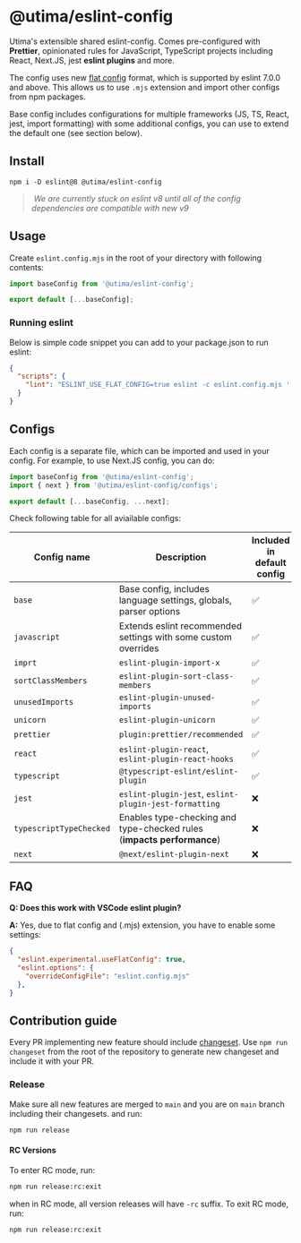 # @utima/eslint-config
Utima's extensible shared eslint-config. Comes pre-configured with **Prettier**, opinionated rules for JavaScript, TypeScript projects including React, Next.JS, jest **eslint plugins** and more.

The config uses new [flat config](https://eslint.org/docs/user-guide/configuring/configuration-files#configuration-file-formats) format, which is supported by eslint 7.0.0 and above. This allows us to use `.mjs` extension and import other configs from npm packages.

Base config includes configurations for multiple frameworks (JS, TS, React, jest, import formatting) with some additional configs, you can use to extend the default one (see section below).

## Install
```
npm i -D eslint@8 @utima/eslint-config
```

> *We are currently stuck on eslint v8 until all of the config dependencies are compatible with new v9*

## Usage
Create `eslint.config.mjs` in the root of your directory with following contents:

```js
import baseConfig from '@utima/eslint-config';

export default [...baseConfig];
```

### Running eslint
Below is simple code snippet you can add to your package.json to run eslint:

```json
{
  "scripts": {
    "lint": "ESLINT_USE_FLAT_CONFIG=true eslint -c eslint.config.mjs './**/*.{js,ts,jsx,tsx,cjs,mjs}'",
  }
}
```

## Configs

Each config is a separate file, which can be imported and used in your config. For example, to use Next.JS config, you can do:

```js
import baseConfig from '@utima/eslint-config';
import { next } from '@utima/eslint-config/configs';

export default [...baseConfig, ...next];
```

Check following table for all aviailable configs:

| Config name             | Description                                                                                           | Included in default config |
|-------------------------|-------------------------------------------------------------------------------------------------------|----------------------------|
| `base`                    | Base config, includes language settings, globals, parser options                                      | ✅                          |
| `javascript`              | Extends eslint recommended settings with some custom overrides                                        | ✅                          |
| `imprt`                   | `eslint-plugin-import-x`                                                                              | ✅                          |
| `sortClassMembers`        | `eslint-plugin-sort-class-members`                                                                    | ✅                          |
| `unusedImports`           | `eslint-plugin-unused-imports`                                                                        | ✅                          |
| `unicorn`                 | `eslint-plugin-unicorn`                                                                               | ✅                          |
| `prettier`                | `plugin:prettier/recommended`                                                                         | ✅                          |
| `react`                   | `eslint-plugin-react`, `eslint-plugin-react-hooks`                                                    | ✅                          |
| `typescript`              | `@typescript-eslint/eslint-plugin`                                                                    | ✅                          |
| `jest`                    | `eslint-plugin-jest`, `eslint-plugin-jest-formatting`                                                 | ❌                          |
| `typescriptTypeChecked`   | Enables type-checking and type-checked rules (**impacts performance**)                                | ❌                          |
| `next`                    | `@next/eslint-plugin-next`                                                                            | ❌                          |

## FAQ

**Q: Does this work with VSCode eslint plugin?**

**A:** Yes, due to flat config and (.mjs) extension, you have to enable some settings:

```json
{
  "eslint.experimental.useFlatConfig": true,
  "eslint.options": {
    "overrideConfigFile": "eslint.config.mjs"
  },
}
```

## Contribution guide

Every PR implementing new feature should include [changeset](https://github.com/changesets/changesets). Use `npm run changeset` from the root of the repository to generate new changeset and include it with your PR.

### Release

Make sure all new features are merged to `main` and you are on `main` branch including their changesets. and run:

```bash
npm run release
```

#### RC Versions

To enter RC mode, run:

```bash
npm run release:rc:exit
```

when in RC mode, all version releases will have `-rc` suffix. To exit RC mode, run:

```bash
npm run release:rc:exit
```
